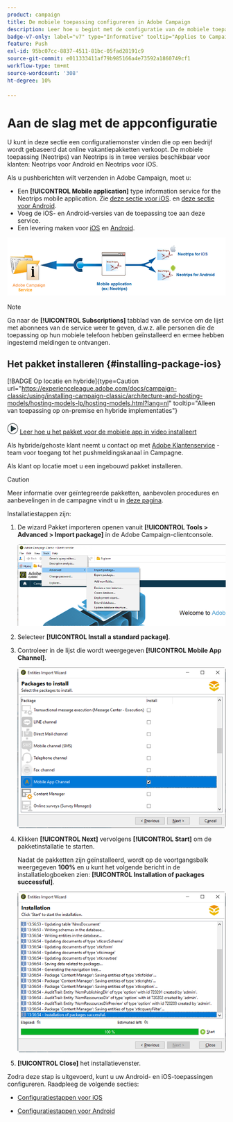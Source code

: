 ```yaml
---
product: campaign
title: De mobiele toepassing configureren in Adobe Campaign
description: Leer hoe u begint met de configuratie van de mobiele toepassing
badge-v7-only: label="v7" type="Informative" tooltip="Applies to Campaign Classic v7 only"
feature: Push
exl-id: 95bc07cc-8837-4511-81bc-05fad28191c9
source-git-commit: e011333411af79b985166a4e73592a1860749cf1
workflow-type: tm+mt
source-wordcount: '308'
ht-degree: 10%

---
```


# Aan de slag met de appconfiguratie



U kunt in deze sectie een configuratiemonster vinden die op een bedrijf wordt gebaseerd dat online vakantiepakketten verkoopt. De mobiele toepassing (Neotrips) van Neotrips is in twee versies beschikbaar voor klanten: Neotrips voor Android en Neotrips voor iOS.

Als u pushberichten wilt verzenden in Adobe Campaign, moet u:

* Een **[!UICONTROL Mobile application]** type information service for the Neotrips mobile application. Zie [deze sectie voor iOS](configuring-the-mobile-application.md#configuring-ios-service). en [deze sectie voor Android](configuring-the-mobile-application-android.md#configuring-android-service).
* Voeg de iOS- en Android-versies van de toepassing toe aan deze service.
* Een levering maken voor [iOS](create-notifications-ios.md) en [Android](create-notifications-android.md).

![](assets/nmac_service_diagram.png)

>[!NOTE]
>
>Ga naar de **[!UICONTROL Subscriptions]** tabblad van de service om de lijst met abonnees van de service weer te geven, d.w.z. alle personen die de toepassing op hun mobiele telefoon hebben geïnstalleerd en ermee hebben ingestemd meldingen te ontvangen.

## Het pakket installeren {#installing-package-ios}

[!BADGE Op locatie en hybride]{type=Caution url="https://experienceleague.adobe.com/docs/campaign-classic/using/installing-campaign-classic/architecture-and-hosting-models/hosting-models-lp/hosting-models.html?lang=nl" tooltip="Alleen van toepassing op on-premise en hybride implementaties"}

![](assets/do-not-localize/how-to-video.png) [Leer hoe u het pakket voor de mobiele app in video installeert](https://experienceleague.adobe.com/docs/campaign-classic-learn/tutorials/sending-messages/push-channel/installing-the-mobile-app-channel.html?lang=en#sending-messages)

Als hybride/gehoste klant neemt u contact op met [Adobe Klantenservice](https://helpx.adobe.com/nl/enterprise/admin-guide.html/enterprise/using/support-for-experience-cloud.ug.html) -team voor toegang tot het pushmeldingskanaal in Campagne.

Als klant op locatie moet u een ingebouwd pakket installeren.

>[!CAUTION]
>
>Meer informatie over geïntegreerde pakketten, aanbevolen procedures en aanbevelingen in de campagne vindt u in [deze pagina](../../installation/using/installing-campaign-standard-packages.md).

Installatiestappen zijn:

1. De wizard Pakket importeren openen vanuit **[!UICONTROL Tools > Advanced > Import package]** in de Adobe Campaign-clientconsole.

   ![](assets/package_ios.png)

1. Selecteer **[!UICONTROL Install a standard package]**.

1. Controleer in de lijst die wordt weergegeven **[!UICONTROL Mobile App Channel]**.

   ![](assets/package_ios_2.png)

1. Klikken **[!UICONTROL Next]** vervolgens **[!UICONTROL Start]** om de pakketinstallatie te starten.

   Nadat de pakketten zijn geïnstalleerd, wordt op de voortgangsbalk weergegeven **100%** en u kunt het volgende bericht in de installatielogboeken zien: **[!UICONTROL Installation of packages successful]**.

   ![](assets/package_ios_3.png)

1. **[!UICONTROL Close]** het installatievenster.

Zodra deze stap is uitgevoerd, kunt u uw Android- en iOS-toepassingen configureren.
Raadpleeg de volgende secties:

* [Configuratiestappen voor iOS](configuring-the-mobile-application.md)

* [Configuratiestappen voor Android](configuring-the-mobile-application-android.md)
